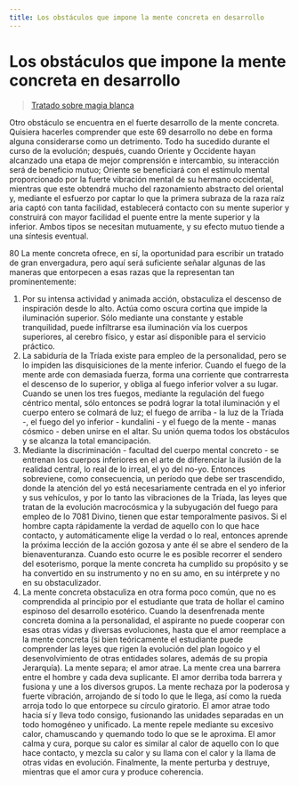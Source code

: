 ```yaml
---
title: Los obstáculos que impone la mente concreta en desarrollo
---
```


# Los obstáculos que impone la mente concreta en desarrollo

> [Tratado sobre magia blanca](/tratado-sobre-magia-blanca/regla-2#es69)

Otro obstáculo se encuentra en el fuerte desarrollo de la mente concreta. Quisiera hacerles comprender que este <pin lang="es">69</pin> desarrollo no debe en forma alguna considerarse como un detrimento. Todo ha sucedido durante el curso de la evolución; después, cuando Oriente y Occidente hayan alcanzado una etapa de mejor comprensión e intercambio, su interacción será de beneficio mutuo; Oriente se beneficiará con el estímulo mental proporcionado por la fuerte vibración mental de su hermano occidental, mientras que este obtendrá mucho del razonamiento abstracto del oriental y, mediante el esfuerzo por captar lo que la primera subraza de la raza raíz aria captó con tanta facilidad, establecerá contacto con su mente superior y construirá con mayor facilidad el puente entre la mente superior y la inferior. Ambos tipos se necesitan mutuamente, y su efecto mutuo tiende a una síntesis eventual.

<p><pin lang="en">80</pin> La mente concreta ofrece, en sí, la oportunidad para escribir un tratado de gran envergadura, pero aquí será suficiente señalar algunas de las maneras que entorpecen a esas razas que la representan tan prominentemente:</p>

1. Por su intensa actividad y animada acción, obstaculiza el descenso de inspiración desde lo alto. Actúa como oscura cortina que impide la iluminación superior. Sólo mediante una constante y estable tranquilidad, puede infiltrarse esa iluminación vía los cuerpos superiores, al cerebro físico, y estar así disponible para el servicio práctico.
2. La sabiduría de la Tríada existe para empleo de la personalidad, pero se lo impiden las disquisiciones de la mente inferior. Cuando el fuego de la mente arde con demasiada fuerza, forma una corriente que contrarresta el descenso de lo superior, y obliga al fuego inferior volver a su lugar. Cuando se unen los tres fuegos, mediante la regulación del fuego céntrico mental, sólo entonces se podrá lograr la total iluminación y el cuerpo entero se colmará de luz; el fuego de arriba - la luz de la Tríada -, el fuego del yo inferior - kundalini - y el fuego de la mente - manas cósmico - deben unirse en el altar. Su unión quema todos los obstáculos y se alcanza la total emancipación.
3. Mediante la discriminación - facultad del cuerpo mental concreto - se entrenan los cuerpos inferiores en el arte de diferenciar la ilusión de la realidad central, lo real de lo irreal, el yo del no-yo. Entonces sobreviene, como consecuencia, un período que debe ser trascendido, donde la atención del yo está necesariamente centrada en el yo inferior y sus vehículos, y por lo tanto las vibraciones de la Tríada, las leyes que tratan de la evolución macrocósmica y la subyugación del fuego para empleo de lo <pin lang="es">70</pin><pin lang="en">81</pin> Divino, tienen que estar temporalmente pasivos. Si el hombre capta rápidamente la verdad de aquello con lo que hace contacto, y automáticamente elige la verdad o lo real, entonces aprende la próxima lección de la acción gozosa y ante él se abre el sendero de la bienaventuranza. Cuando esto ocurre le es posible recorrer el sendero del esoterismo, porque la mente concreta ha cumplido su propósito y se ha convertido en su instrumento y no en su amo, en su intérprete y no en su obstaculizador.
4. La mente concreta obstaculiza en otra forma poco común, que no es comprendida al principio por el estudiante que trata de hollar el camino espinoso del desarrollo esotérico. Cuando la desenfrenada mente concreta domina a la personalidad, el aspirante no puede cooperar con esas otras vidas y diversas evoluciones, hasta que el amor reemplace a la mente concreta (si bien teóricamente el estudiante puede comprender las leyes que rigen la evolución del plan logoico y el desenvolvimiento de otras entidades solares, además de su propia Jerarquía). La mente separa; el amor atrae. La mente crea una barrera entre el hombre y cada deva suplicante. El amor derriba toda barrera y fusiona y une a los diversos grupos. La mente rechaza por la poderosa y fuerte vibración, arrojando de sí todo lo que le llega, así como la rueda arroja todo lo que entorpece su círculo giratorio. El amor atrae todo hacia sí y lleva todo consigo, fusionando las unidades separadas en un todo homogéneo y unificado. La mente repele mediante su excesivo calor, chamuscando y quemando todo lo que se le aproxima. El amor calma y cura, porque su calor es similar al calor de aquello con lo que hace contacto, y mezcla su calor y su llama con el calor y la llama de otras vidas en evolución. Finalmente, la mente perturba y destruye, mientras que el amor cura y produce coherencia.

